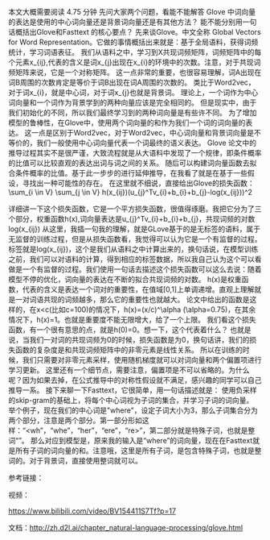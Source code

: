 本文大概需要阅读 4.75 分钟
先问大家两个问题，看能不能解答
Glove 中词向量的表达是使用的中心词向量还是背景词向量还是有其他方法？
能不能分别用一句话概括出Glove和Fasttext 的核心要点？
先来谈Glove。中文全称 Global Vectors for Word Representation。它做的事情概括出来就是：基于全局语料，获得词频统计，学习词语表征。
我们从语料之中，学习到X共现词频矩阵，词频矩阵中的每个元素x_{ij},代表的含义是词x_{j}出现在x_{i}的环境中的次数。注意，对于共现词频矩阵来说，它是一个对称矩阵。
这一点非常的重要，也很容易理解，词A出现在词B周围的次数肯定是等价于词B出现在词A周围的次数的。
类比于Word2vec，对于词x_{i}，就是中心词，对于词x_{j}也就是背景词。
理论上，一个词作为中心词向量和一个词作为背景学到的两种向量应该是完全相同的。
但是现实中，由于我们初始化的不同，所以我们最终学习到的两种词向量是有些许不同。
为了增加模型的鲁棒性，在Glove中，使用两个词向量的和作为我们一个词的词向量的表达。
这一点是区别于Word2vec，对于Word2vec，中心词向量和背景词向量是不等价的，我们一般使用中心词向量代表一个词最终的语义表达。
Glove 论文中的推导过程其实不是很严谨，大致流程就是从大语料中发现了一个规律，即条件概率的比值可以比较直观的表达出词与词之间的关系。
随后可以构建词向量函数去拟合条件概率的比值。基于此一步步的进行延伸推导，在我看了就是在基于一些假设，寻找出一种可能性的存在。
在这里就不细说，直接给出Glove的损失函数：
\sum_{i \in V} \sum_{j \in V} h(x_{ij})(u_{j}^Tv_{i}+b_{i}+b_{j}-log(x_{ij}))^2

详细讲一下这个损失函数，它是一个平方损失函数，很值得琢磨。我把它分为了三个部分，权重函数h(x),词向量表达是u_{j}^Tv_{i}+b_{i}+b_{j}，共现词频的对数 log(x_{ij})
从这里，我插一句我的理解，就是GLove基于的是无标签的语料，属于无监督的训练过程，但是从损失函数看，我觉得可以认为它是一个有监督的过程。
标签就是log(x_{ij})，这个是我们从语料之中计算出来的，换句话说，在模型训练之前，我们可以对语料的计算，得到相应的标签数据，所以我自己认为这个可以看做是一个有监督的过程。
​我们使用一句话去描述这个损失函数可以这么去说：随着模型不停的优化，词向量的表达在不断的拟合共现词频的对数。
h(x)是权重函数，代表的含义是表达一个词对的重要性，在值域[0,1]上单调递增。直观上理解就是一对词语共现的词频越多，那么它的重要性也就越大。
论文中给出的函数是这样的，在x<c(比如c=100)的情况下，h(x)=(x/c)^\alpha (\alpha=0.75)，在其余情况下，h(x)=1。也就是重要度不能无限增大，给了一个上限。
我们看这个损失函数，有一个很有意思的点，就是h(0)=0。想一下，这个代表着什么？
也就是说，当我们一对词的共现词频为0的时候，损失函数是为0，换句话讲，我们的损失函数的复杂度是和共现词频矩阵中的非零元素是线性关系。
所以在训练的时候，我们只需要对非零元素采样，使用随机梯度就可以对词向量和两个偏置项进行学习更新。
这里还有一个细节点，需要注意，偏置项是不可以省略的。为什么呢？因为如果去掉，在公式推导中的对称性假设就不满足，感兴趣的同学可以自己推导一系。
接下来聊一下Fasttext，它很简单，用一句话描述就是：
使用负采样的skip-gram的基础上，将每个中心词视为子词的集合，并学习子词的词向量。
举个例子，现在我们的中心词是"where"，设定子词大小为3，那么子词集合分为两个部分，注意是两个部分。第一部分形如这样：“<wh”，“whe”，“her”，“ere”，“re>”，第二部分就是特殊子词，也就是整词“<where>”。
那么对应到模型是，原来我的输入是“where”的词向量，现在在Fasttext就是所有子词的词向量的和。注意哦，这里是所有子词，是包含特殊子词，也就是整词的。对于背景词，直接使用整词就可以。



参考链接：

视频：

https://www.bilibili.com/video/BV154411S7Tf?p=17

文档：http://zh.d2l.ai/chapter_natural-language-processing/glove.html

